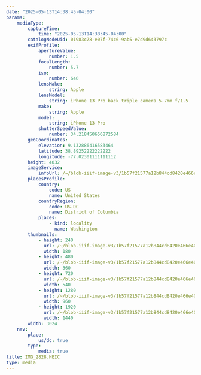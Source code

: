 ```yaml
---
date: "2025-05-13T14:38:45-04:00"
params:
    mediaType:
        captureTime:
            time: "2025-05-13T14:38:45-04:00"
        catalogNodeUid: 01983c78-e07f-74c6-9ab5-e7d9d643797c
        exifProfile:
            apertureValue:
                number: 1.5
            focalLength:
                number: 5.7
            iso:
                number: 640
            lensMake:
                string: Apple
            lensModel:
                string: iPhone 13 Pro back triple camera 5.7mm f/1.5
            make:
                string: Apple
            model:
                string: iPhone 13 Pro
            shutterSpeedValue:
                number: 34.218450656872584
        geoCoordinates:
            elevation: 9.132886416583464
            latitude: 38.89252222222222
            longitude: -77.02301111111112
        height: 4032
        imageService:
            infoUrl: /~/blob-iiif-image-v3/1b57f21577a12b844cd8420e466e409fd129fbd112a1469b91fcfdbc462420fa/info.json
        placesProfile:
            country:
                code: US
                name: United States
            countryRegion:
                code: US-DC
                name: District of Columbia
            places:
                - kind: locality
                  name: Washington
        thumbnails:
            - height: 240
              url: /~/blob-iiif-image-v3/1b57f21577a12b844cd8420e466e409fd129fbd112a1469b91fcfdbc462420fa/full/180%2C240/0/default.jpg
              width: 180
            - height: 480
              url: /~/blob-iiif-image-v3/1b57f21577a12b844cd8420e466e409fd129fbd112a1469b91fcfdbc462420fa/full/360%2C480/0/default.jpg
              width: 360
            - height: 720
              url: /~/blob-iiif-image-v3/1b57f21577a12b844cd8420e466e409fd129fbd112a1469b91fcfdbc462420fa/full/540%2C720/0/default.jpg
              width: 540
            - height: 1280
              url: /~/blob-iiif-image-v3/1b57f21577a12b844cd8420e466e409fd129fbd112a1469b91fcfdbc462420fa/full/960%2C1280/0/default.jpg
              width: 960
            - height: 1920
              url: /~/blob-iiif-image-v3/1b57f21577a12b844cd8420e466e409fd129fbd112a1469b91fcfdbc462420fa/full/1440%2C1920/0/default.jpg
              width: 1440
        width: 3024
    nav:
        place:
            us/dc: true
        type:
            media: true
title: IMG_2828.HEIC
type: media
---
```

